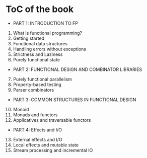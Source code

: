 # ToC of the book
* PART 1: INTRODUCTION TO FP
1. What is functional programming?
2. Getting started
3. Functional data structures
4. Handling errors without exceptions
5. Strictness and Laziness
6. Purely functional state
* PART 2: FUNCTIONAL DESIGN AND COMBINATOR LIBRARIES
7. Purely functional parallelism
8. Property-based testing
9. Parser combinators
* PART 3: COMMON STRUCTURES IN FUNCTIONAL DESIGN
10. Monoid
11. Monads and functors
12. Applicatives and traversable functors
* PART 4: Effects and I/O
13. External effects and I/O
14. Local effects and mutable state
15. Stream processing and incremental IO
